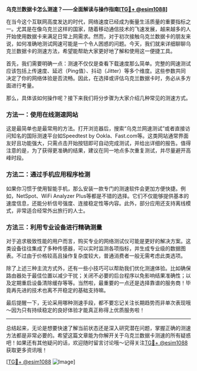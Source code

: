 **乌克兰数据卡怎么测速？——全面解读与操作指南[[TG💪+ @esim1088](https://t.me/s/esim1088)]**

在当今这个互联网高度发达的时代，网络速度已经成为衡量生活质量的重要指标之一。尤其是在像乌克兰这样的国家，随着移动通信技术的飞速发展，越来越多的人开始使用数据卡来满足日常上网需求。然而，对于初次接触乌克兰数据卡的朋友来说，如何准确地测试网速可能是一个令人困惑的问题。今天，我们就来详细聊聊乌克兰数据卡的测速方法，希望能帮助大家更好地了解和使用这一便捷工具。

首先，我们需要明确一点：测速不仅仅是查看下载速度那么简单。完整的网速测试应该包括上传速度、延迟（Ping值）、抖动（Jitter）等多个维度。这些参数共同决定了你的网络体验是否流畅。因此，在选择或评估乌克兰数据卡时，务必从多方面进行考量。

那么，具体该如何操作呢？接下来我们将分步骤为大家介绍几种常见的测速方式。

### 方法一：使用在线测速网站

这是最简单也是最常用的方法。打开浏览器后，搜索“乌克兰网速测试”或者直接访问知名的国际测速平台如Speedtest by Ookla、Fast.com等。这类网站通常界面友好且功能强大，只需点击开始按钮即可自动完成测试，并给出详细的报告。值得注意的是，为了获得更准确的结果，建议在同一地点多次重复测试，并尽量避开高峰时段。

### 方法二：通过手机应用程序检测

如果你习惯于使用智能手机，那么安装一款专门的测速软件会更加方便快捷。例如，NetSpot、WiFi Analyzer Plus等都是不错的选择。它们不仅能够提供基本的速度信息，还能分析信号强度、连接稳定性等内容。此外，部分应用还支持离线模式，非常适合经常外出旅行的人士。

### 方法三：利用专业设备进行精确测量

对于追求极致性能的用户而言，购买专业的网络测试仪可能是更好的解决方案。这类设备往往集成了多种传感器，可以实时监测各项指标，并生成专业级的数据图表。不过由于价格较高且操作复杂度较大，普通消费者一般无需考虑此类选项。

除了上述三种主流方式外，还有一些小技巧可以帮助我们优化测速体验。比如确保路由器处于最佳位置以减少干扰；关闭不必要的后台程序以免影响结果准确性；以及定期重启设备清除缓存等等。当然啦，最重要的一点还是选择靠谱的服务商！毕竟再先进的技术也离不开稳定的基础支持嘛。

最后提醒一下，无论采用哪种测速手段，都不要忘记关注长期趋势而非单次表现哦～因为只有持续稳定的良好体验才能真正称得上优质服务啦！

---

总结起来，无论是想要快速了解当前状态还是深入研究潜在问题，掌握正确的测速方法都是非常必要的。希望这篇文章能为你解开关于乌克兰数据卡测速的所有疑惑吧！如果还有其他疑问的话，欢迎随时留言讨论哦～记得关注[TG💪+ @esim1088](https://t.me/s/esim1088)获取更多资讯哦！

[[TG💪+ @esim1088](https://t.me/s/esim1088) ![Image](https://i.postimg.cc/4NQfJmqS/Snipaste-2025-05-13-00-14-12.png)]